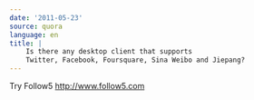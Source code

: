```yaml
---
date: '2011-05-23'
source: quora
language: en
title: |
    Is there any desktop client that supports
    Twitter, Facebook, Foursquare, Sina Weibo and Jiepang?
---
```


Try Follow5 <http://www.follow5.com>
